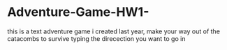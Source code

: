 # Adventure-Game-HW1-
this is a text adventure game i created last year, make your way out of the catacombs to survive typing the direcection you want to go in

